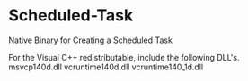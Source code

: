 # Scheduled-Task
Native Binary for Creating a Scheduled Task

For the Visual C++ redistributable, include the following DLL's.
msvcp140d.dll
vcruntime140d.dll
vcruntime140_1d.dll
